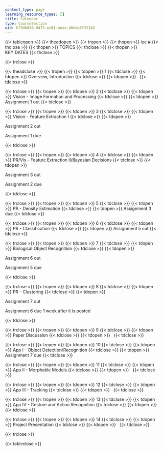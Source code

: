 ```yaml
---
content_type: page
learning_resource_types: []
title: Calendar
type: CourseSection
uid: b79db838-9475-ec81-aeae-a0cee5f251b2
---
```


{{< tableopen >}}
{{< theadopen >}}
{{< tropen >}}
{{< thopen >}}
lec #
{{< thclose >}}
{{< thopen >}}
TOPICS
{{< thclose >}}
{{< thopen >}}
KEY DATES
{{< thclose >}}

{{< trclose >}}

{{< theadclose >}}
{{< tropen >}}
{{< tdopen >}}
1
{{< tdclose >}}
{{< tdopen >}}
Overview, Introduction
{{< tdclose >}}
{{< tdopen >}}
 
{{< tdclose >}}

{{< trclose >}}
{{< tropen >}}
{{< tdopen >}}
2
{{< tdclose >}}
{{< tdopen >}}
Vision - Image Formation and Processing
{{< tdclose >}}
{{< tdopen >}}
Assignment 1 out
{{< tdclose >}}

{{< trclose >}}
{{< tropen >}}
{{< tdopen >}}
3
{{< tdclose >}}
{{< tdopen >}}
Vision - Feature Extraction I
{{< tdclose >}}
{{< tdopen >}}


Assignment 2 out

Assignment 1 due


{{< tdclose >}}

{{< trclose >}}
{{< tropen >}}
{{< tdopen >}}
4
{{< tdclose >}}
{{< tdopen >}}
PR/Vis - Feature Extraction II/Bayesian Decisions
{{< tdclose >}}
{{< tdopen >}}


Assignment 3 out

Assignment 2 due


{{< tdclose >}}

{{< trclose >}}
{{< tropen >}}
{{< tdopen >}}
5
{{< tdclose >}}
{{< tdopen >}}
PR - Density Estimation
{{< tdclose >}}
{{< tdopen >}}
Assignment 3 due
{{< tdclose >}}

{{< trclose >}}
{{< tropen >}}
{{< tdopen >}}
6
{{< tdclose >}}
{{< tdopen >}}
PR - Classification
{{< tdclose >}}
{{< tdopen >}}
Assignment 5 out
{{< tdclose >}}

{{< trclose >}}
{{< tropen >}}
{{< tdopen >}}
7
{{< tdclose >}}
{{< tdopen >}}
Biological Object Recognition
{{< tdclose >}}
{{< tdopen >}}


Assignment 6 out

Assignment 5 due


{{< tdclose >}}

{{< trclose >}}
{{< tropen >}}
{{< tdopen >}}
8
{{< tdclose >}}
{{< tdopen >}}
PR - Clustering
{{< tdclose >}}
{{< tdopen >}}


Assignment 7 out

Assignment 6 due 1 week after it is posted


{{< tdclose >}}

{{< trclose >}}
{{< tropen >}}
{{< tdopen >}}
9
{{< tdclose >}}
{{< tdopen >}}
Paper Discussion
{{< tdclose >}}
{{< tdopen >}}
 
{{< tdclose >}}

{{< trclose >}}
{{< tropen >}}
{{< tdopen >}}
10
{{< tdclose >}}
{{< tdopen >}}
App I - Object Detection/Recognition
{{< tdclose >}}
{{< tdopen >}}
Assignment 7 due
{{< tdclose >}}

{{< trclose >}}
{{< tropen >}}
{{< tdopen >}}
11
{{< tdclose >}}
{{< tdopen >}}
App II - Morphable Models
{{< tdclose >}}
{{< tdopen >}}
 
{{< tdclose >}}

{{< trclose >}}
{{< tropen >}}
{{< tdopen >}}
12
{{< tdclose >}}
{{< tdopen >}}
App III - Tracking
{{< tdclose >}}
{{< tdopen >}}
 
{{< tdclose >}}

{{< trclose >}}
{{< tropen >}}
{{< tdopen >}}
13
{{< tdclose >}}
{{< tdopen >}}
App IV - Gesture and Action Recognition
{{< tdclose >}}
{{< tdopen >}}
 
{{< tdclose >}}

{{< trclose >}}
{{< tropen >}}
{{< tdopen >}}
14
{{< tdclose >}}
{{< tdopen >}}
Project Presentation
{{< tdclose >}}
{{< tdopen >}}
 
{{< tdclose >}}

{{< trclose >}}

{{< tableclose >}}